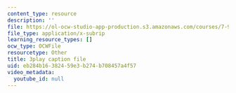 ```yaml
---
content_type: resource
description: ''
file: https://ol-ocw-studio-app-production.s3.amazonaws.com/courses/7-91j-foundations-of-computational-and-systems-biology-spring-2014/eb284b16382459e3b274b708457a4f57_6Udqou3vmng.vtt
file_type: application/x-subrip
learning_resource_types: []
ocw_type: OCWFile
resourcetype: Other
title: 3play caption file
uid: eb284b16-3824-59e3-b274-b708457a4f57
video_metadata:
  youtube_id: null
---
```

